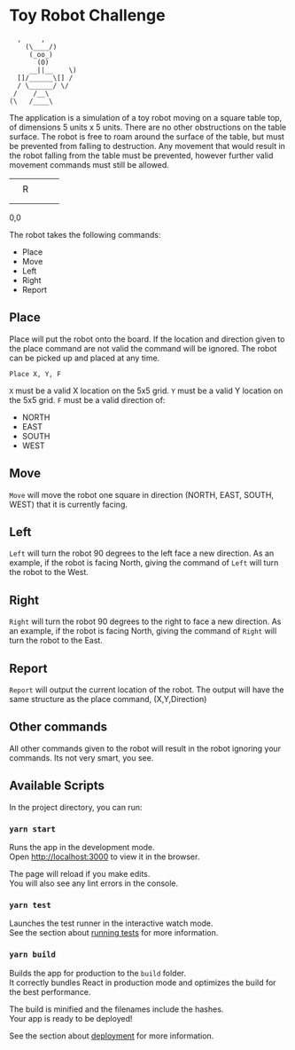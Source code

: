 # Toy Robot Challenge

```
  ,     ,
    (\____/)
     (_oo_)
       (O)
     __||__    \)
  []/______\[] /
  / \______/ \/
 /    /__\
(\   /____\

```

The application is a simulation of a toy robot moving on a square table top, of dimensions 5 units x 5 units. There are no other obstructions on the table surface. The robot is free to roam around the surface of the table, but must be prevented from falling to destruction. Any movement that would result in the robot falling from the table must be prevented, however further valid movement commands must still be allowed.

  |   |   |   |   |   |
  |---|---|---|---|---|
  |   |   |   |   |   |
  |   | R  |   |   |   |
  |   |   |   |   |   |
  |   |   |   |   |   |

0,0

The robot takes the following commands:
- Place
- Move
- Left
- Right
- Report

## Place

Place will put the robot onto the board. If the location and direction given to the place command are not valid the command will be ignored. The robot can be picked up and placed at any time.

`Place X, Y, F`

`X` must be a valid X location on the 5x5 grid.
`Y` must be a valid Y location on the 5x5 grid.
`F` must be a valid direction of:
 - NORTH
 - EAST
 - SOUTH
 - WEST

## Move

`Move` will move the robot one square in direction (NORTH, EAST, SOUTH, WEST) that it is currently facing.

## Left

`Left` will turn the robot 90 degrees to the left face a new direction. As an example, if the robot is facing North, giving the command of `Left` will turn the robot to the West. 

## Right

`Right` will turn the robot 90 degrees to the right to face a new direction. As an example, if the robot is facing North, giving the command of `Right` will turn the robot to the East.

## Report

`Report` will output the current location of the robot. The output will have the same structure as the place command, (X,Y,Direction)

## Other commands

All other commands given to the robot will result in the robot ignoring your commands. Its not very smart, you see.


## Available Scripts

In the project directory, you can run:

### `yarn start`

Runs the app in the development mode.\
Open [http://localhost:3000](http://localhost:3000) to view it in the browser.

The page will reload if you make edits.\
You will also see any lint errors in the console.

### `yarn test`

Launches the test runner in the interactive watch mode.\
See the section about [running tests](https://facebook.github.io/create-react-app/docs/running-tests) for more information.

### `yarn build`

Builds the app for production to the `build` folder.\
It correctly bundles React in production mode and optimizes the build for the best performance.

The build is minified and the filenames include the hashes.\
Your app is ready to be deployed!

See the section about [deployment](https://facebook.github.io/create-react-app/docs/deployment) for more information.


